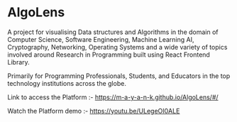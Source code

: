 # AlgoLens

A project for visualising Data structures and Algorithms in the domain of Computer Science, Software Engineering, Machine Learning AI, Cryptography, Networking, Operating Systems and a wide variety of topics involved around Research in Programming built using React Frontend Library.

Primarily for Programming Professionals, Students, and Educators in the top technology institutions across the globe.

Link to access the Platform :- https://m-a-y-a-n-k.github.io/AlgoLens/#/

Watch the Platform demo :- https://youtu.be/ULegeOI0ALE

